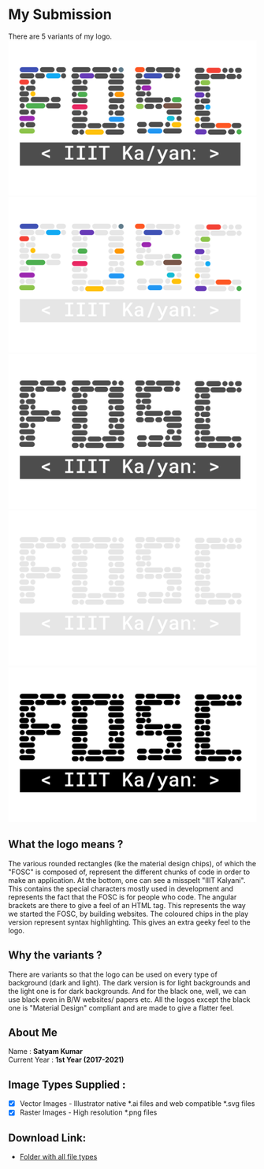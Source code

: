 # My Submission
There are 5 variants of my logo.
![Dark Play](https://raw.githubusercontent.com/IIITKalyaniFOSC/design-jam/2018/submissions/Satyam-TG/raster_png/fosc_dark_play.png)
![Light Play](https://raw.githubusercontent.com/IIITKalyaniFOSC/design-jam/2018/submissions/Satyam-TG/raster_png/fosc_light_play.png)
![Dark](https://raw.githubusercontent.com/IIITKalyaniFOSC/design-jam/2018/submissions/Satyam-TG/raster_png/fosc_dark.png)
![Light](https://raw.githubusercontent.com/IIITKalyaniFOSC/design-jam/2018/submissions/Satyam-TG/raster_png/fosc_light.png)
![Black](https://raw.githubusercontent.com/IIITKalyaniFOSC/design-jam/2018/submissions/Satyam-TG/raster_png/fosc_black.png)
## What the logo means ?
The various rounded rectangles (lke the material design chips), of which the "FOSC" is composed of, represent the different chunks of code in order to make an application. At the bottom, one can see a misspelt "IIIT Kalyani". This contains the special characters mostly used in development and represents the fact that the FOSC is for people who code. The angular brackets are there to give a feel of an HTML tag. This represents the way we started the FOSC, by building websites. The coloured chips in the play version represent syntax highlighting. This gives an extra geeky feel to the logo.

## Why the variants ?
There are variants so that the logo can be used on every type of background (dark and light). The dark version is for light backgrounds and the light one is for dark backgrounds. And for the black one, well, we can use black even in B/W websites/ papers etc. All the logos except the black one is "Material Design" compliant and are made to give a flatter feel.

## About Me
Name : __Satyam Kumar__  
Current Year : __1st Year (2017-2021)__ 

## Image Types Supplied :  

- [x] Vector Images - Illustrator native *.ai files and web compatible *.svg files
- [x] Raster Images - High resolution *.png files
  
## Download Link:
  * [Folder with all file types](https://github.com/IIITKalyaniFOSC/design-jam/tree/2018/submissions/Satyam-TG)
